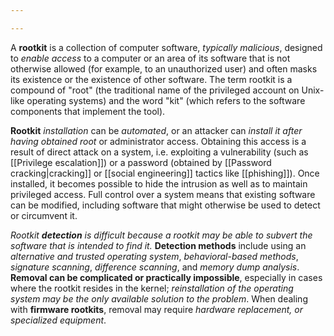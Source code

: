 ```yaml
---

---
```


A **rootkit** is a collection of computer software, *typically malicious*, designed to *enable access* to a computer or an area of its software that is not otherwise allowed (for example, to an unauthorized user) and often masks its existence or the existence of other software. The term rootkit is a compound of "root" (the traditional name of the privileged account on Unix-like operating systems) and the word "kit" (which refers to the software components that implement the tool). 

**Rootkit** *installation* can be *automated*, or an attacker can *install it after having obtained root* or administrator access. Obtaining this access is a result of direct attack on a system, i.e. exploiting a vulnerability (such as [[Privilege escalation]]) or a password (obtained by [[Password cracking|cracking]] or [[social engineering]] tactics like [[phishing]]). Once installed, it becomes possible to hide the intrusion as well as to maintain privileged access. Full control over a system means that existing software can be modified, including software that might otherwise be used to detect or circumvent it.

*Rootkit **detection** is difficult because a rootkit may be able to subvert the software that is intended to find it.* **Detection methods** include using an *alternative and trusted operating system*, *behavioral-based methods*, *signature scanning*, *difference scanning*, and *memory dump analysis*. **Removal can be complicated or practically impossible**, especially in cases where the rootkit resides in the kernel; *reinstallation of the operating system may be the only available solution to the problem*. When dealing with **firmware rootkits**, removal may require *hardware replacement, or specialized equipment*. 